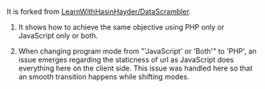 It is forked from [LearnWithHasinHayder/DataScrambler](https://github.com/LearnWithHasinHayder/DataScrambler).

1. It shows how to achieve the same objective using PHP only or JavaScript only or both.

2. When changing program mode from "'JavaScript' or 'Both'" to 'PHP', an issue emerges regarding the staticness of url as JavaScript does everything here on the client side. This issue was handled here so that an smooth transition happens while shifting modes.
